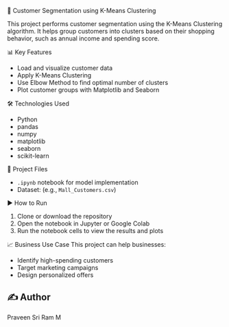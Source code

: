 👥 Customer Segmentation using K-Means Clustering

This project performs customer segmentation using the K-Means Clustering algorithm. It helps group customers into clusters based on their shopping behavior, such as annual income and spending score.

📊 Key Features
- Load and visualize customer data
- Apply K-Means Clustering
- Use Elbow Method to find optimal number of clusters
- Plot customer groups with Matplotlib and Seaborn

🛠️ Technologies Used
- Python
- pandas
- numpy
- matplotlib
- seaborn
- scikit-learn

📁 Project Files
- `.ipynb` notebook for model implementation
- Dataset: (e.g., `Mall_Customers.csv`)

▶️ How to Run
1. Clone or download the repository
2. Open the notebook in Jupyter or Google Colab
3. Run the notebook cells to view the results and plots

📈 Business Use Case
This project can help businesses:
- Identify high-spending customers
- Target marketing campaigns
- Design personalized offers

## ✍️ Author
Praveen Sri Ram M
